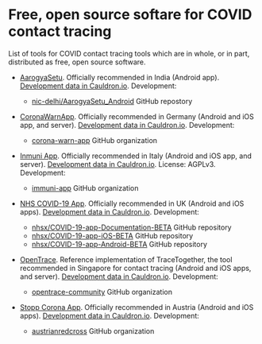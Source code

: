 # Free, open source softare for COVID contact tracing

List of tools for COVID contact tracing tools which are in whole, or in part, distributed as free, open source software.

* [AarogyaSetu](https://www.aarogyasetu.gov.in/). Officially recommended in India (Android app). [Development data in Cauldron.io](https://cauldron.io/dashboard/1560). Development:
  * [nic-delhi/AarogyaSetu_Android](https://github.com/nic-delhi/AarogyaSetu_Android) GitHub repostory

* [CoronaWarnApp](https://www.coronawarn.app/en/). Officially recommended in Germany (Android and iOS app, and server). [Development data in Cauldron.io](https://cauldron.io/dashboard/1545). Development:
  * [corona-warn-app](https://github.com/corona-warn-app) GitHub organization

* [Inmuni App](https://www.immuni.italia.it/). Officially recommended in Italy (Android and iOS app, and server). [Development data in Cauldron.io](https://cauldron.io/dashboard/1561). License: AGPLv3. Development:
  * [immuni-app](https://github.com/immuni-app/) GitHub organization

* [NHS COVID-19 App](https://www.covid19.nhs.uk/). Officially recommended in UK (Android and iOS apps). [Development data in Cauldron.io](https://cauldron.io/dashboard/1565). Development:
  * [nhsx/COVID-19-app-Documentation-BETA](https://github.com/nhsx/COVID-19-app-Documentation-BETA) GitHub repository
  * [nhsx/COVID-19-app-iOS-BETA](https://github.com/nhsx/COVID-19-app-iOS-BETA) GitHub repository
  * [nhsx/COVID-19-app-Android-BETA](https://github.com/nhsx/COVID-19-app-Android-BETA) GitHub repository

* [OpenTrace](https://www.tech.gov.sg/media/technews/six-things-about-opentrace). Reference implementation of TraceTogether, the tool recommended in Singapore for contact tracing (Android and iOS apps, and server). [Development data in Cauldron.io](https://cauldron.io/dashboard/1566). Development:
  * [opentrace-community](https://github.com/opentrace-community) GitHub organization

* [Stopp Corona App](https://www.roteskreuz.at/site/meet-the-stopp-corona-app/). Officially recommended in Austria (Android and iOS apps). [Development data in Cauldron.io](https://cauldron.io/dashboard/1559). Development:
  * [austrianredcross](https://github.com/austrianredcross/meta) GitHub organization

